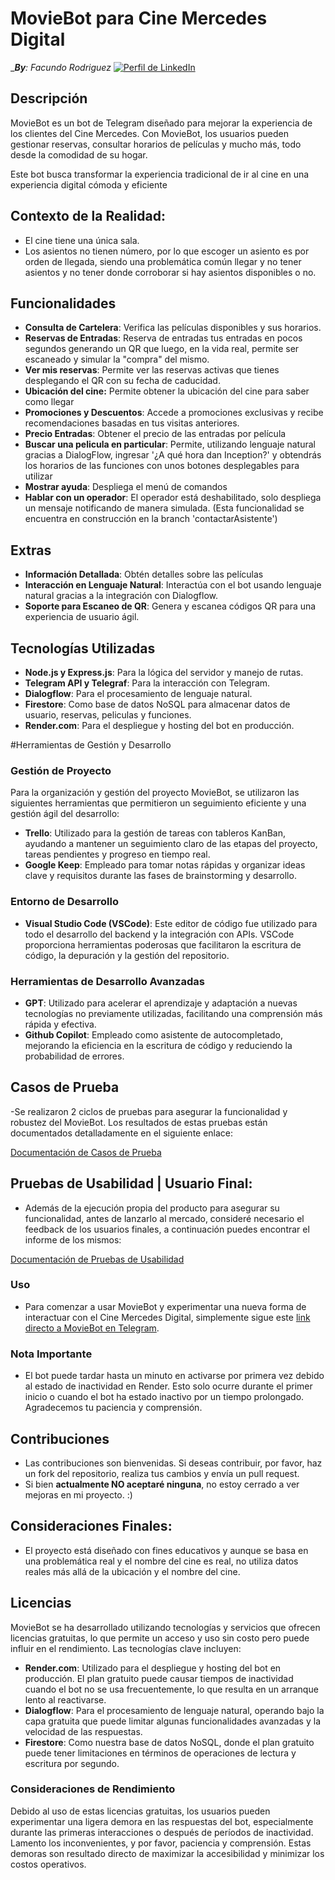 # MovieBot para Cine Mercedes Digital
__**By**: Facundo Rodriguez_
[![Perfil de LinkedIn](https://img.shields.io/badge/LinkedIn-Perfil-blue)](https://www.linkedin.com/in/facurg/)


## Descripción
MovieBot es un bot de Telegram diseñado para mejorar la experiencia de los clientes del Cine Mercedes. 
Con MovieBot, los usuarios pueden gestionar reservas, consultar horarios de películas y mucho más, todo desde la comodidad de su hogar. 

Este bot busca transformar la experiencia tradicional de ir al cine en una experiencia digital cómoda y eficiente

## Contexto de la Realidad:
- El cine tiene una única sala.
- Los asientos no tienen número, por lo que escoger un asiento es por orden de llegada, siendo una problemática común llegar y no tener asientos y no tener donde corroborar si hay asientos disponibles o no.

## Funcionalidades
- **Consulta de Cartelera**: Verifica las películas disponibles y sus horarios.
- **Reservas de Entradas**: Reserva de entradas tus entradas en pocos segundos generando un QR que luego, en la vida real, permite ser escaneado y simular la "compra" del mismo.
- **Ver mis reservas**: Permite ver las reservas activas que tienes desplegando el QR con su fecha de caducidad.
- **Ubicación del cine:** Permite obtener la ubicación del cine para saber como llegar
- **Promociones y Descuentos**: Accede a promociones exclusivas y recibe recomendaciones basadas en tus visitas anteriores.
- **Precio Entradas**: Obtener el precio de las entradas por película
- **Buscar una pelicula en particular**: Permite, utilizando lenguaje natural gracias a DialogFlow, ingresar '¿A qué hora dan Inception?' y obtendrás los horarios de las funciones con unos botones desplegables para utilizar
- **Mostrar ayuda**: Despliega el menú de comandos
- **Hablar con un operador**: El operador está deshabilitado, solo despliega un mensaje notificando de manera simulada. (Esta funcionalidad se encuentra en construcción en la branch 'contactarAsistente')

## Extras
- **Información Detallada**: Obtén detalles sobre las películas
- **Interacción en Lenguaje Natural**: Interactúa con el bot usando lenguaje natural gracias a la integración con Dialogflow.
- **Soporte para Escaneo de QR**: Genera y escanea códigos QR para una experiencia de usuario ágil.

## Tecnologías Utilizadas
- **Node.js y Express.js**: Para la lógica del servidor y manejo de rutas.
- **Telegram API y Telegraf**: Para la interacción con Telegram.
- **Dialogflow**: Para el procesamiento de lenguaje natural.
- **Firestore**: Como base de datos NoSQL para almacenar datos de usuario, reservas, peliculas y funciones.
- **Render.com**: Para el despliegue y hosting del bot en producción.

#Herramientas de Gestión y Desarrollo

### Gestión de Proyecto
Para la organización y gestión del proyecto MovieBot, se utilizaron las siguientes herramientas que permitieron un seguimiento eficiente y una gestión ágil del desarrollo:

- **Trello**: Utilizado para la gestión de tareas con tableros KanBan, ayudando a mantener un seguimiento claro de las etapas del proyecto, tareas pendientes y progreso en tiempo real.
- **Google Keep**: Empleado para tomar notas rápidas y organizar ideas clave y requisitos durante las fases de brainstorming y desarrollo.

### Entorno de Desarrollo
- **Visual Studio Code (VSCode)**: Este editor de código fue utilizado para todo el desarrollo del backend y la integración con APIs. VSCode proporciona herramientas poderosas que facilitaron la escritura de código, la depuración y la gestión del repositorio.

### Herramientas de Desarrollo Avanzadas
- **GPT**: Utilizado para acelerar el aprendizaje y adaptación a nuevas tecnologías no previamente utilizadas, facilitando una comprensión más rápida y efectiva.
- **Github Copilot**: Empleado como asistente de autocompletado, mejorando la eficiencia en la escritura de código y reduciendo la probabilidad de errores.

## Casos de Prueba

-Se realizaron 2 ciclos de pruebas para asegurar la funcionalidad y robustez del MovieBot. 
Los resultados de estas pruebas están documentados detalladamente en el siguiente enlace:

[Documentación de Casos de Prueba](https://docs.google.com/spreadsheets/d/1HAoWx55wt1t7ylIFgOSmdqvVD9SxegrEJlWSc_UjgoE/edit?usp=sharing)

## Pruebas de Usabilidad | Usuario Final: 
- Además de la ejecución propia del producto para asegurar su funcionalidad, antes de lanzarlo al mercado, consideré necesario el feedback de los usuarios finales, a continuación puedes encontrar el informe de los mismos:

[Documentación de Pruebas de Usabilidad](InsertLink)

### Uso
- Para comenzar a usar MovieBot y experimentar una nueva forma de interactuar con el Cine Mercedes Digital, simplemente sigue este [link directo a MovieBot en Telegram](https://t.me/PruebitaDeBot).

### Nota Importante
- El bot puede tardar hasta un minuto en activarse por primera vez debido al estado de inactividad en Render. Esto solo ocurre durante el primer inicio o cuando el bot ha estado inactivo por un tiempo prolongado. Agradecemos tu paciencia y comprensión.

## Contribuciones
- Las contribuciones son bienvenidas. Si deseas contribuir, por favor, haz un fork del repositorio, realiza tus cambios y envía un pull request.
- Si bien **actualmente NO aceptaré ninguna**, no estoy cerrado a ver mejoras en mi proyecto. :)

## Consideraciones Finales:

- El proyecto está diseñado con fines educativos y aunque se basa en una problemática real y el nombre del cine es real, no utiliza datos reales más allá de la ubicación y el nombre del cine.

## Licencias

MovieBot se ha desarrollado utilizando tecnologías y servicios que ofrecen licencias gratuitas, lo que permite un acceso y uso sin costo pero puede influir en el rendimiento. Las tecnologías clave incluyen:

- **Render.com**: Utilizado para el despliegue y hosting del bot en producción. El plan gratuito puede causar tiempos de inactividad cuando el bot no se usa frecuentemente, lo que resulta en un arranque lento al reactivarse.
- **Dialogflow**: Para el procesamiento de lenguaje natural, operando bajo la capa gratuita que puede limitar algunas funcionalidades avanzadas y la velocidad de las respuestas.
- **Firestore**: Como nuestra base de datos NoSQL, donde el plan gratuito puede tener limitaciones en términos de operaciones de lectura y escritura por segundo.

### Consideraciones de Rendimiento
Debido al uso de estas licencias gratuitas, los usuarios pueden experimentar una ligera demora en las respuestas del bot, especialmente durante las primeras interacciones o después de períodos de inactividad. 
Lamento los inconvenientes, y por favor, paciencia y comprensión. Estas demoras son resultado directo de maximizar la accesibilidad y minimizar los costos operativos.

